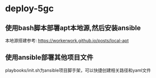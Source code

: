 # deploy-5gc

## 使用bash脚本部署apt本地源,然后安装ansible

本地源搭建参考: https://workerwork.github.io/posts/local-apt

## 使用ansible部署其他项目文件

playbooks/init.sh为ansible项目脚手架，可以快捷创建相关路径和yaml文件
